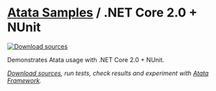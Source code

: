 # [Atata Samples](https://github.com/atata-framework/atata-samples) / .NET Core 2.0 + NUnit

[![Download sources](https://img.shields.io/badge/Download-sources-brightgreen.svg)](https://minhaskamal.github.io/DownGit/#/home?url=https://github.com/atata-framework/atata-samples/tree/master/NetCore.NUnit)

Demonstrates Atata usage with .NET Core 2.0 + NUnit.

*[Download sources](https://minhaskamal.github.io/DownGit/#/home?url=https://github.com/atata-framework/atata-samples/tree/master/NetCore.NUnit), run tests, check results and experiment with [Atata Framework](https://atata.io).*